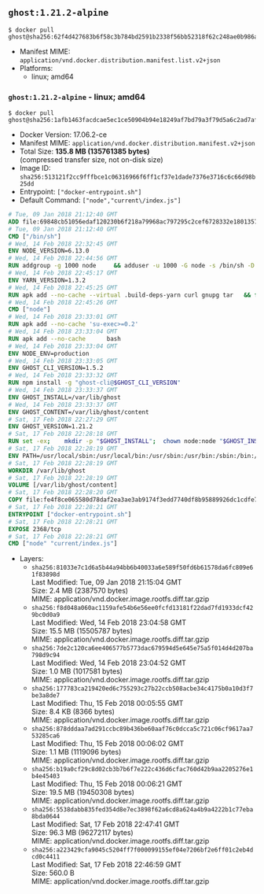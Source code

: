 ## `ghost:1.21.2-alpine`

```console
$ docker pull ghost@sha256:62f4d427683b6f58c3b784bd2591b2338f56bb52318f62c248ae0b986a294b22
```

-	Manifest MIME: `application/vnd.docker.distribution.manifest.list.v2+json`
-	Platforms:
	-	linux; amd64

### `ghost:1.21.2-alpine` - linux; amd64

```console
$ docker pull ghost@sha256:1afb1463facdcae5ec1ce50904b94e18249af7bd79a3f79d5a6c2ad7af792279
```

-	Docker Version: 17.06.2-ce
-	Manifest MIME: `application/vnd.docker.distribution.manifest.v2+json`
-	Total Size: **135.8 MB (135761385 bytes)**  
	(compressed transfer size, not on-disk size)
-	Image ID: `sha256:513121f2cc9fffbce1c06316966f6ff1cf37e1dade7376e3716c6c66d98b25dd`
-	Entrypoint: `["docker-entrypoint.sh"]`
-	Default Command: `["node","current\/index.js"]`

```dockerfile
# Tue, 09 Jan 2018 21:12:40 GMT
ADD file:69848cb51056edaf120230b6f218a79968ac797295c2cef6728332e1801357be in / 
# Tue, 09 Jan 2018 21:12:40 GMT
CMD ["/bin/sh"]
# Wed, 14 Feb 2018 22:32:45 GMT
ENV NODE_VERSION=6.13.0
# Wed, 14 Feb 2018 22:44:56 GMT
RUN addgroup -g 1000 node     && adduser -u 1000 -G node -s /bin/sh -D node     && apk add --no-cache         libstdc++     && apk add --no-cache --virtual .build-deps         binutils-gold         curl         g++         gcc         gnupg         libgcc         linux-headers         make         python   && for key in     94AE36675C464D64BAFA68DD7434390BDBE9B9C5     FD3A5288F042B6850C66B31F09FE44734EB7990E     71DCFD284A79C3B38668286BC97EC7A07EDE3FC1     DD8F2338BAE7501E3DD5AC78C273792F7D83545D     C4F0DFFF4E8C1A8236409D08E73BC641CC11F4C8     B9AE9905FFD7803F25714661B63B535A4C206CA9     56730D5401028683275BD23C23EFEFE93C4CFFFE     77984A986EBC2AA786BC0F66B01FBB92821C587A   ; do     gpg --keyserver hkp://pgp.mit.edu:80 --recv-keys "$key" ||     gpg --keyserver hkp://keyserver.pgp.com:80 --recv-keys "$key" ||     gpg --keyserver hkp://ipv4.pool.sks-keyservers.net --recv-keys "$key" ||     gpg --keyserver hkp://p80.pool.sks-keyservers.net:80 --recv-keys "$key" ;   done     && curl -SLO "https://nodejs.org/dist/v$NODE_VERSION/node-v$NODE_VERSION.tar.xz"     && curl -SLO --compressed "https://nodejs.org/dist/v$NODE_VERSION/SHASUMS256.txt.asc"     && gpg --batch --decrypt --output SHASUMS256.txt SHASUMS256.txt.asc     && grep " node-v$NODE_VERSION.tar.xz\$" SHASUMS256.txt | sha256sum -c -     && tar -xf "node-v$NODE_VERSION.tar.xz"     && cd "node-v$NODE_VERSION"     && ./configure     && make -j$(getconf _NPROCESSORS_ONLN)     && make install     && apk del .build-deps     && cd ..     && rm -Rf "node-v$NODE_VERSION"     && rm "node-v$NODE_VERSION.tar.xz" SHASUMS256.txt.asc SHASUMS256.txt
# Wed, 14 Feb 2018 22:45:17 GMT
ENV YARN_VERSION=1.3.2
# Wed, 14 Feb 2018 22:45:25 GMT
RUN apk add --no-cache --virtual .build-deps-yarn curl gnupg tar   && for key in     6A010C5166006599AA17F08146C2130DFD2497F5   ; do     gpg --keyserver hkp://pgp.mit.edu:80 --recv-keys "$key" ||     gpg --keyserver hkp://keyserver.pgp.com:80 --recv-keys "$key" ||     gpg --keyserver hkp://ipv4.pool.sks-keyservers.net --recv-keys "$key" ||     gpg --keyserver hkp://p80.pool.sks-keyservers.net:80 --recv-keys "$key" ;   done   && curl -fSLO --compressed "https://yarnpkg.com/downloads/$YARN_VERSION/yarn-v$YARN_VERSION.tar.gz"   && curl -fSLO --compressed "https://yarnpkg.com/downloads/$YARN_VERSION/yarn-v$YARN_VERSION.tar.gz.asc"   && gpg --batch --verify yarn-v$YARN_VERSION.tar.gz.asc yarn-v$YARN_VERSION.tar.gz   && mkdir -p /opt/yarn   && tar -xzf yarn-v$YARN_VERSION.tar.gz -C /opt/yarn --strip-components=1   && ln -s /opt/yarn/bin/yarn /usr/local/bin/yarn   && ln -s /opt/yarn/bin/yarn /usr/local/bin/yarnpkg   && rm yarn-v$YARN_VERSION.tar.gz.asc yarn-v$YARN_VERSION.tar.gz   && apk del .build-deps-yarn
# Wed, 14 Feb 2018 22:45:26 GMT
CMD ["node"]
# Wed, 14 Feb 2018 23:33:01 GMT
RUN apk add --no-cache 'su-exec>=0.2'
# Wed, 14 Feb 2018 23:33:04 GMT
RUN apk add --no-cache 		bash
# Wed, 14 Feb 2018 23:33:04 GMT
ENV NODE_ENV=production
# Wed, 14 Feb 2018 23:33:05 GMT
ENV GHOST_CLI_VERSION=1.5.2
# Wed, 14 Feb 2018 23:33:32 GMT
RUN npm install -g "ghost-cli@$GHOST_CLI_VERSION"
# Wed, 14 Feb 2018 23:33:37 GMT
ENV GHOST_INSTALL=/var/lib/ghost
# Wed, 14 Feb 2018 23:33:37 GMT
ENV GHOST_CONTENT=/var/lib/ghost/content
# Sat, 17 Feb 2018 22:27:29 GMT
ENV GHOST_VERSION=1.21.2
# Sat, 17 Feb 2018 22:28:18 GMT
RUN set -ex; 	mkdir -p "$GHOST_INSTALL"; 	chown node:node "$GHOST_INSTALL"; 		su-exec node ghost install "$GHOST_VERSION" --db sqlite3 --no-prompt --no-stack --no-setup --dir "$GHOST_INSTALL"; 		cd "$GHOST_INSTALL"; 	su-exec node ghost config --ip 0.0.0.0 --port 2368 --no-prompt --db sqlite3 --url http://localhost:2368 --dbpath "$GHOST_CONTENT/data/ghost.db"; 	su-exec node ghost config paths.contentPath "$GHOST_CONTENT"; 		su-exec node ln -s config.production.json "$GHOST_INSTALL/config.development.json"; 	readlink -f "$GHOST_INSTALL/config.development.json"; 		mv "$GHOST_CONTENT" "$GHOST_INSTALL/content.orig"; 	mkdir -p "$GHOST_CONTENT"; 	chown node:node "$GHOST_CONTENT"; 		"$GHOST_INSTALL/current/node_modules/knex-migrator/bin/knex-migrator" --version
# Sat, 17 Feb 2018 22:28:19 GMT
ENV PATH=/usr/local/sbin:/usr/local/bin:/usr/sbin:/usr/bin:/sbin:/bin:/var/lib/ghost/current/node_modules/knex-migrator/bin
# Sat, 17 Feb 2018 22:28:19 GMT
WORKDIR /var/lib/ghost
# Sat, 17 Feb 2018 22:28:19 GMT
VOLUME [/var/lib/ghost/content]
# Sat, 17 Feb 2018 22:28:20 GMT
COPY file:fe4f8ce065580d78daf2ea3ae3ab9174f3edd7740df8b95889926dc1cdfe77b0 in /usr/local/bin 
# Sat, 17 Feb 2018 22:28:21 GMT
ENTRYPOINT ["docker-entrypoint.sh"]
# Sat, 17 Feb 2018 22:28:21 GMT
EXPOSE 2368/tcp
# Sat, 17 Feb 2018 22:28:21 GMT
CMD ["node" "current/index.js"]
```

-	Layers:
	-	`sha256:81033e7c1d6a5b44a94bb6b40033a6e589f50fd6b61578da6fc809e61f83898d`  
		Last Modified: Tue, 09 Jan 2018 21:15:04 GMT  
		Size: 2.4 MB (2387570 bytes)  
		MIME: application/vnd.docker.image.rootfs.diff.tar.gzip
	-	`sha256:f8d048a060ac1159afe54b6e56ee0fcfd13181f22dad7fd1933dcf429bc0d0a9`  
		Last Modified: Wed, 14 Feb 2018 23:04:58 GMT  
		Size: 15.5 MB (15505787 bytes)  
		MIME: application/vnd.docker.image.rootfs.diff.tar.gzip
	-	`sha256:7de2c120ca6ee406577b5773dac679594d5e645e75a5f014d4d207ba798d9c94`  
		Last Modified: Wed, 14 Feb 2018 23:04:52 GMT  
		Size: 1.0 MB (1017581 bytes)  
		MIME: application/vnd.docker.image.rootfs.diff.tar.gzip
	-	`sha256:177783ca219420ed6c755293c27b22ccb508acbe34c4175b0a10d3f7be3a8de7`  
		Last Modified: Thu, 15 Feb 2018 00:05:55 GMT  
		Size: 8.4 KB (8366 bytes)  
		MIME: application/vnd.docker.image.rootfs.diff.tar.gzip
	-	`sha256:878dddaa7ad291ccbc89b436be60aaf76c0dcca5c721c06cf9617aa753285ca6`  
		Last Modified: Thu, 15 Feb 2018 00:06:02 GMT  
		Size: 1.1 MB (1119096 bytes)  
		MIME: application/vnd.docker.image.rootfs.diff.tar.gzip
	-	`sha256:b19a0cf29c8d02cb3b7b6f7e222c436d6cfac760d42b9aa2205276e1b4e45403`  
		Last Modified: Thu, 15 Feb 2018 00:06:21 GMT  
		Size: 19.5 MB (19450308 bytes)  
		MIME: application/vnd.docker.image.rootfs.diff.tar.gzip
	-	`sha256:5538dabb835fed354d8e7ec3898f62a6cd8a624a4b9a4222b1c77eba8bda0644`  
		Last Modified: Sat, 17 Feb 2018 22:47:41 GMT  
		Size: 96.3 MB (96272117 bytes)  
		MIME: application/vnd.docker.image.rootfs.diff.tar.gzip
	-	`sha256:a223429cfa9045c5204ff7f000099155ef04e7206bf2e6ff01c2eb4dcd0c4411`  
		Last Modified: Sat, 17 Feb 2018 22:46:59 GMT  
		Size: 560.0 B  
		MIME: application/vnd.docker.image.rootfs.diff.tar.gzip
